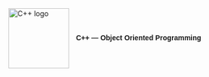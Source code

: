 
<div align="left">
  <img
    src="https://upload.wikimedia.org/wikipedia/commons/1/18/ISO_C%2B%2B_Logo.svg"
    alt="C++ logo"
    width="120"
    style="vertical-align:middle;"
  />
  <span style="font-family: Arial, sans-serif; font-weight:600; margin-left:10px;">
    C++ — Object Oriented Programming
  </span>
</div>

